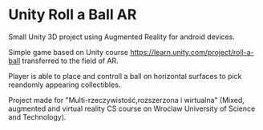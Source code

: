 # Unity Roll a Ball AR

Small Unity 3D project using Augmented Reality for android devices.

Simple game based on Unity course https://learn.unity.com/project/roll-a-ball transferred to the field of AR.

Player is able to place and controll a ball on horizontal surfaces to pick reandomly appearing collectibles.

Project made for "Multi-rzeczywistość,rozszerzona i wirtualna" (Mixed, augmented and virtual reality CS course on Wroclaw University of Science and Technology).
